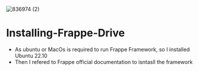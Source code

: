 ![836974 (2)](https://user-images.githubusercontent.com/103517339/220635314-fc123f8f-cd9d-4a1a-bdc6-6ca2841d0695.jpg)
# Installing-Frappe-Drive 


- As ubuntu or MacOs is required to run Frappe Framework, so I installed Ubuntu 22.10
- Then I refered to Frappe official documentation to isntasll the framework


